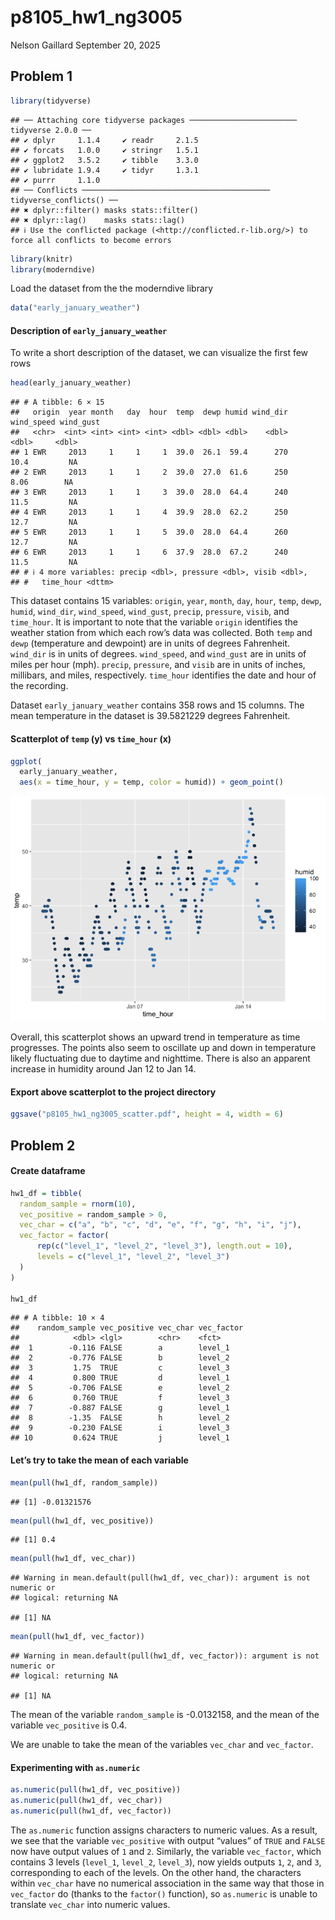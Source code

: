 p8105_hw1_ng3005
================
Nelson Gaillard
September 20, 2025

## Problem 1

``` r
library(tidyverse)
```

    ## ── Attaching core tidyverse packages ──────────────────────── tidyverse 2.0.0 ──
    ## ✔ dplyr     1.1.4     ✔ readr     2.1.5
    ## ✔ forcats   1.0.0     ✔ stringr   1.5.1
    ## ✔ ggplot2   3.5.2     ✔ tibble    3.3.0
    ## ✔ lubridate 1.9.4     ✔ tidyr     1.3.1
    ## ✔ purrr     1.1.0     
    ## ── Conflicts ────────────────────────────────────────── tidyverse_conflicts() ──
    ## ✖ dplyr::filter() masks stats::filter()
    ## ✖ dplyr::lag()    masks stats::lag()
    ## ℹ Use the conflicted package (<http://conflicted.r-lib.org/>) to force all conflicts to become errors

``` r
library(knitr)
library(moderndive)
```

Load the dataset from the the moderndive library

``` r
data("early_january_weather")
```

#### Description of `early_january_weather`

To write a short description of the dataset, we can visualize the first
few rows

``` r
head(early_january_weather)
```

    ## # A tibble: 6 × 15
    ##   origin  year month   day  hour  temp  dewp humid wind_dir wind_speed wind_gust
    ##   <chr>  <int> <int> <int> <int> <dbl> <dbl> <dbl>    <dbl>      <dbl>     <dbl>
    ## 1 EWR     2013     1     1     1  39.0  26.1  59.4      270      10.4         NA
    ## 2 EWR     2013     1     1     2  39.0  27.0  61.6      250       8.06        NA
    ## 3 EWR     2013     1     1     3  39.0  28.0  64.4      240      11.5         NA
    ## 4 EWR     2013     1     1     4  39.9  28.0  62.2      250      12.7         NA
    ## 5 EWR     2013     1     1     5  39.0  28.0  64.4      260      12.7         NA
    ## 6 EWR     2013     1     1     6  37.9  28.0  67.2      240      11.5         NA
    ## # ℹ 4 more variables: precip <dbl>, pressure <dbl>, visib <dbl>,
    ## #   time_hour <dttm>

This dataset contains 15 variables: `origin`, `year`, `month`, `day`,
`hour`, `temp`, `dewp`, `humid`, `wind_dir`, `wind_speed`, `wind_gust`,
`precip`, `pressure`, `visib`, and `time_hour`. It is important to note
that the variable `origin` identifies the weather station from which
each row’s data was collected. Both `temp` and `dewp` (temperature and
dewpoint) are in units of degrees Fahrenheit. `wind_dir` is in units of
degrees. `wind_speed`, and `wind_gust` are in units of miles per hour
(mph). `precip`, `pressure`, and `visib` are in units of inches,
millibars, and miles, respectively. `time_hour` identifies the date and
hour of the recording.

Dataset `early_january_weather` contains 358 rows and 15 columns. The
mean temperature in the dataset is 39.5821229 degrees Fahrenheit.

#### Scatterplot of `temp` (y) vs `time_hour` (x)

``` r
ggplot(
  early_january_weather, 
  aes(x = time_hour, y = temp, color = humid)) + geom_point()
```

![](p8105_hw1_ng3005_files/figure-gfm/unnamed-chunk-4-1.png)<!-- -->

Overall, this scatterplot shows an upward trend in temperature as time
progresses. The points also seem to oscillate up and down in temperature
likely fluctuating due to daytime and nighttime. There is also an
apparent increase in humidity around Jan 12 to Jan 14.

#### Export above scatterplot to the project directory

``` r
ggsave("p8105_hw1_ng3005_scatter.pdf", height = 4, width = 6)
```

## Problem 2

#### Create dataframe

``` r
hw1_df = tibble(
  random_sample = rnorm(10),
  vec_positive = random_sample > 0,
  vec_char = c("a", "b", "c", "d", "e", "f", "g", "h", "i", "j"),
  vec_factor = factor(
      rep(c("level_1", "level_2", "level_3"), length.out = 10),
      levels = c("level_1", "level_2", "level_3")
  )
)

hw1_df
```

    ## # A tibble: 10 × 4
    ##    random_sample vec_positive vec_char vec_factor
    ##            <dbl> <lgl>        <chr>    <fct>     
    ##  1        -0.116 FALSE        a        level_1   
    ##  2        -0.776 FALSE        b        level_2   
    ##  3         1.75  TRUE         c        level_3   
    ##  4         0.800 TRUE         d        level_1   
    ##  5        -0.706 FALSE        e        level_2   
    ##  6         0.760 TRUE         f        level_3   
    ##  7        -0.887 FALSE        g        level_1   
    ##  8        -1.35  FALSE        h        level_2   
    ##  9        -0.230 FALSE        i        level_3   
    ## 10         0.624 TRUE         j        level_1

#### Let’s try to take the mean of each variable

``` r
mean(pull(hw1_df, random_sample))
```

    ## [1] -0.01321576

``` r
mean(pull(hw1_df, vec_positive))
```

    ## [1] 0.4

``` r
mean(pull(hw1_df, vec_char))
```

    ## Warning in mean.default(pull(hw1_df, vec_char)): argument is not numeric or
    ## logical: returning NA

    ## [1] NA

``` r
mean(pull(hw1_df, vec_factor))
```

    ## Warning in mean.default(pull(hw1_df, vec_factor)): argument is not numeric or
    ## logical: returning NA

    ## [1] NA

The mean of the variable `random_sample` is -0.0132158, and the mean of
the variable `vec_positive` is 0.4.

We are unable to take the mean of the variables `vec_char` and
`vec_factor`.

#### Experimenting with `as.numeric`

``` r
as.numeric(pull(hw1_df, vec_positive))
as.numeric(pull(hw1_df, vec_char))
as.numeric(pull(hw1_df, vec_factor))
```

The `as.numeric` function assigns characters to numeric values. As a
result, we see that the variable `vec_positive` with output “values” of
`TRUE` and `FALSE` now have output values of `1` and `2`. Similarly, the
variable `vec_factor`, which contains 3 levels (`level_1`, `level_2`,
`level_3`), now yields outputs `1`, `2`, and `3`, corresponding to each
of the levels. On the other hand, the characters within `vec_char` have
no numerical association in the same way that those in `vec_factor` do
(thanks to the `factor()` function), so `as.numeric` is unable to
translate `vec_char` into numeric values.
